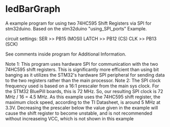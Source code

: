 # ledBarGraph
A example program for using two 74HC595 Shift Registers via SPI for stm32duino. Based on the stm32duino "using_SPI_ports" Example.

circuit settings:
SER >> PB15 (MOSI)
LATCH >> PB12 (CS)
CLK >> PB13 (SCK)

See comments inside program for Additional Information.

Note 1: This program uses hardware SPI for communication with the two 74HC595 shift registers. This is significantly more efficient than using bit banging as it utilizes the STM32's hardware SPI peripheral for sending data to the two registers rather than the main processor.
Note 2: The SPI clock frequency used is based on a 16:1 prescaler from the main sys clock. For the STM32 BluePill boards, this is 72 MHz. So, our resulting SPI clock is 72 MHz / 16 = 4.5 MHz. As this example uses the 74HC595 shift register, the maximum clock speed, according to the TI Datasheet, is around 5 MHz at 3.3V. Decreasing the prescaler below the value given in the example will cause the shift register to become unstable, and is not recommended without increaseing VCC, which is not shown in this example
